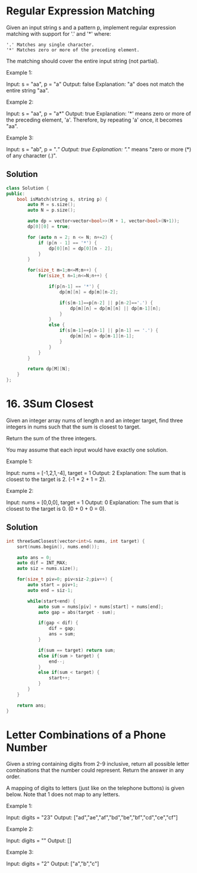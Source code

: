 # Regular Expression Matching

Given an input string s and a pattern p, implement regular expression matching with support for '.' and '*' where:

    '.' Matches any single character.​​​​
    '*' Matches zero or more of the preceding element.

The matching should cover the entire input string (not partial).

Example 1:

Input: s = "aa", p = "a"
Output: false
Explanation: "a" does not match the entire string "aa".

Example 2:

Input: s = "aa", p = "a*"
Output: true
Explanation: '*' means zero or more of the preceding element, 'a'. Therefore, by repeating 'a' once, it becomes "aa".

Example 3:

Input: s = "ab", p = ".*"
Output: true
Explanation: ".*" means "zero or more (*) of any character (.)".

## Solution

```cpp
class Solution {
public:
    bool isMatch(string s, string p) {
        auto M = s.size();
        auto N = p.size();

        auto dp = vector<vector<bool>>(M + 1, vector<bool>(N+1));
        dp[0][0] = true;

        for (auto n = 2; n <= N; n+=2) {
            if (p[n - 1] == '*') {
                dp[0][n] = dp[0][n - 2];
            }
        }

        for(size_t m=1;m<=M;m++) {
            for(size_t n=1;n<=N;n++) {

                if(p[n-1] == '*') {
                    dp[m][n] = dp[m][n-2];

                    if(s[m-1]==p[n-2] || p[n-2]=='.') {
                        dp[m][n] = dp[m][n] || dp[m-1][n];
                    }
                }
                else {
                    if(s[m-1]==p[n-1] || p[n-1] == '.') {
                        dp[m][n] = dp[m-1][n-1];
                    }
                }
            }
        }

        return dp[M][N];
    }
};
```

# 16. 3Sum Closest

Given an integer array nums of length n and an integer target, find three integers in nums such that the sum is closest to target.

Return the sum of the three integers.

You may assume that each input would have exactly one solution.

Example 1:

Input: nums = [-1,2,1,-4], target = 1
Output: 2
Explanation: The sum that is closest to the target is 2. (-1 + 2 + 1 = 2).

Example 2:

Input: nums = [0,0,0], target = 1
Output: 0
Explanation: The sum that is closest to the target is 0. (0 + 0 + 0 = 0).

## Solution

```cpp
int threeSumClosest(vector<int>& nums, int target) {
    sort(nums.begin(), nums.end());

    auto ans = 0;
    auto dif = INT_MAX;
    auto siz = nums.size();

    for(size_t piv=0; piv<siz-2;piv++) {
        auto start = piv+1;
        auto end = siz-1;

        while(start<end) {
            auto sum = nums[piv] + nums[start] + nums[end];
            auto gap = abs(target - sum);

            if(gap < dif) {
                dif = gap;
                ans = sum;
            }

            if(sum == target) return sum;
            else if(sum > target) {
                end--;
            }
            else if(sum < target) {
                start++;
            }
        }
    }

    return ans;
}
```

# Letter Combinations of a Phone Number

Given a string containing digits from 2-9 inclusive, return all possible letter combinations that the number could represent. Return the answer in any order.

A mapping of digits to letters (just like on the telephone buttons) is given below. Note that 1 does not map to any letters.

Example 1:

Input: digits = "23"
Output: ["ad","ae","af","bd","be","bf","cd","ce","cf"]

Example 2:

Input: digits = ""
Output: []

Example 3:

Input: digits = "2"
Output: ["a","b","c"]
